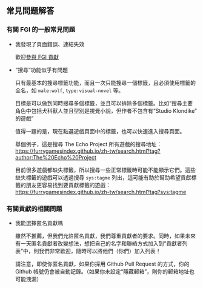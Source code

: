 ## 常見問題解答

### 有關 FGI 的一般常見問題

- 我發現了頁面錯誤、連結失效

	歡迎[參與 FGI 貢獻](https://github.com/FurryGamesIndex/games/blob/master/doc/Contribute.zh-tw.md)

- “搜尋”功能似乎有問題

	只有最基本的搜尋標籤功能，而且一次只能搜尋一個標籤，且必須使用標籤的全名，如 `male:wolf`, `type:visual-novel` 等。

	目標是可以做到同時搜尋多個標籤，並且可以排除多個標籤。比如“搜尋主要角色中包括犬科獸人並且型別是視覺小說，但作者不包含有“Studio Klondike” 的遊戲”

	值得一題的是，現在點選遊戲頁面中的標籤，也可以快速進入搜尋頁面。

	舉個例子，這是搜尋 The Echo Project 所有遊戲的搜尋地址：https://furrygamesindex.github.io/zh-tw/search.html?tag?author:The%20Echo%20Project

	目前很多遊戲都缺失標籤，所以搜尋一些正常標籤時可能不能顯示它們。這些缺失標籤的遊戲可以透過搜尋 `sys:tagme` 列出，這可能有助於幫助希望貢獻標籤的朋友更容易找到要貢獻標籤的遊戲：https://furrygamesindex.github.io/zh-tw/search.html?tag?sys:tagme

### 有關貢獻的相關問題

- 我能選擇匿名貢獻嗎

	雖然不推薦，但我們允許匿名貢獻，我們尊重貢獻者的要求。同時，如果未來有一天匿名貢獻者改變想法，想把自己的名字和聯絡方式加入到“貢獻者列表”中，則我們非常歡迎，隨時可以將他們（你們）加入列表！
	
	請注意，即使你匿名貢獻，如果你採用 Github Pull Request 的方式，你的 Github 帳號仍會被自動記錄。（如果你未設定“隱藏郵箱”，則你的郵箱地址也可能洩漏）

